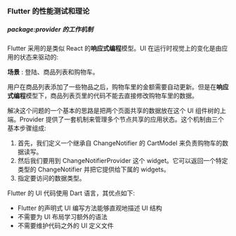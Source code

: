 ### Flutter 的性能测试和理论 



##### **package:provider 的工作机制**

Flutter 采用的是类似 React 的**响应式编程**模型。UI 在运行时视觉上的变化是由应用的状态来驱动的:

**场景** : 登陆、商品列表和购物车。

用户在商品列表添加了一些物品之后，购物车里的金额需要自动更新。但是在**响应式编程**模型下，商品列表页里的代码不能去直接修改购物车里的数据。

解决这个问题的一个基本的思路是把两个页面共享的数据放在这个 UI 组件树的上端。Provider 提供了一套机制来管理多个节点共享的应用状态。这个机制由三个基本步骤组成:

1. 首先，我们定义一个继承自 ChangeNotifier 的 CartModel 来负责购物车的数据读写。
2. 然后我们要用到 ChangeNotifierProvider 这个 widget。它可以返回一个特定类型的 ChangeNotifier 并把它提供给下属的 widgets。
3. 指定要访问的数据类型。



Flutter 的 UI 代码使用 Dart 语言，其优点如下:

- Flutter 的声明式 UI 编写方法能够直观地描述 UI 结构
- 不需要为 UI 布局学习额外的语法
- 不需要维护代码之外的 UI 定义文件